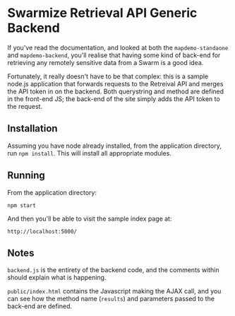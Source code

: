 # Swarmize Retrieval API Generic Backend

If you've read the documentation, and looked at both the `mapdemo-standaone` and `mapdemo-backend`, you'll realise that having some kind of back-end for retrieving any remotely sensitive data from a Swarm is a good idea. 

Fortunately, it really doesn't have to be that complex: this is a sample node.js application that forwards requests to the Retreival API and merges the API token in on the backend. Both querystring and method are defined in the front-end JS; the back-end of the site simply adds the API token to the request.

## Installation

Assuming you have node already installed, from the application directory, run `npm install`. This will install all appropriate modules.

## Running

From the application directory:

	npm start
	
And then you'll be able to visit the sample index page at:

	http://localhost:5000/
	
## Notes

`backend.js` is the entirety of the backend code, and the comments within should explain what is happening.

`public/index.html` contains the Javascript making the AJAX call, and you can see how the method name (`results`) and parameters passed to the back-end are defined.